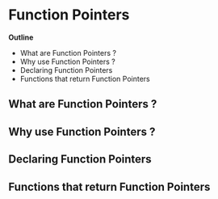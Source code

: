 # Function Pointers

**Outline**
* What are Function Pointers ?
* Why use Function Pointers ?
* Declaring Function Pointers
* Functions that return Function Pointers

## What are Function Pointers ?



## Why use Function Pointers ?



## Declaring Function Pointers



## Functions that return Function Pointers


